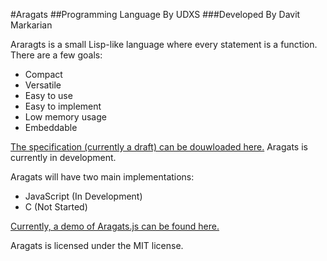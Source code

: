 #Aragats
##Programming Language By UDXS
###Developed By Davit Markarian

Araragts is a small Lisp-like language where every statement is a function.
There are a few goals:
- Compact
- Versatile
- Easy to use
- Easy to implement
- Low memory usage
- Embeddable

[The specification (currently a draft) can be douwloaded here.](/spec/UDXS_Aragats.rtf)
Aragats is currently in development. 

Aragats will have two main implementations:
- JavaScript (In Development)
- C (Not Started)

[Currently, a demo of Aragats.js can be found here.](/js/interpreter.html)

Aragats is licensed under the MIT license.